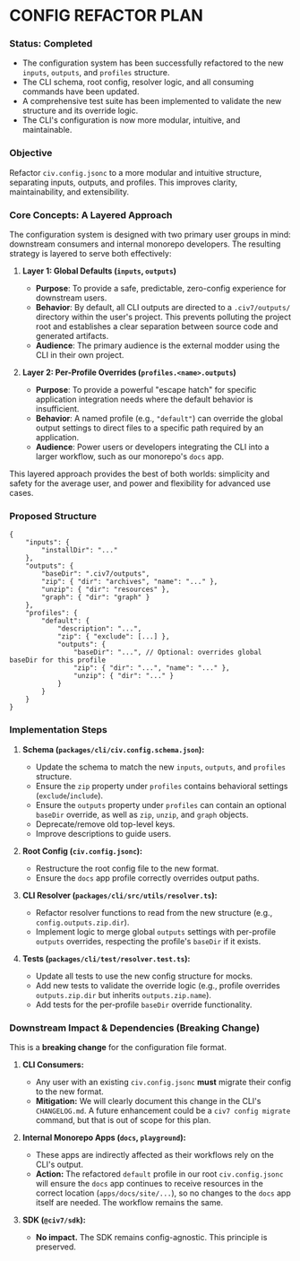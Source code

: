 # CONFIG REFACTOR PLAN

### Status: Completed
- The configuration system has been successfully refactored to the new `inputs`, `outputs`, and `profiles` structure.
- The CLI schema, root config, resolver logic, and all consuming commands have been updated.
- A comprehensive test suite has been implemented to validate the new structure and its override logic.
- The CLI's configuration is now more modular, intuitive, and maintainable.

### Objective
Refactor `civ.config.jsonc` to a more modular and intuitive structure, separating inputs, outputs, and profiles. This improves clarity, maintainability, and extensibility.

### Core Concepts: A Layered Approach
The configuration system is designed with two primary user groups in mind: downstream consumers and internal monorepo developers. The resulting strategy is layered to serve both effectively:

1.  **Layer 1: Global Defaults (`inputs`, `outputs`)**
    -   **Purpose**: To provide a safe, predictable, zero-config experience for downstream users.
    -   **Behavior**: By default, all CLI outputs are directed to a `.civ7/outputs/` directory within the user's project. This prevents polluting the project root and establishes a clear separation between source code and generated artifacts.
    -   **Audience**: The primary audience is the external modder using the CLI in their own project.

2.  **Layer 2: Per-Profile Overrides (`profiles.<name>.outputs`)**
    -   **Purpose**: To provide a powerful "escape hatch" for specific application integration needs where the default behavior is insufficient.
    -   **Behavior**: A named profile (e.g., `"default"`) can override the global output settings to direct files to a specific path required by an application.
    -   **Audience**: Power users or developers integrating the CLI into a larger workflow, such as our monorepo's `docs` app.

This layered approach provides the best of both worlds: simplicity and safety for the average user, and power and flexibility for advanced use cases.

### Proposed Structure
```jsonc
{
    "inputs": {
        "installDir": "..."
    },
    "outputs": {
        "baseDir": ".civ7/outputs",
        "zip": { "dir": "archives", "name": "..." },
        "unzip": { "dir": "resources" },
        "graph": { "dir": "graph" }
    },
    "profiles": {
        "default": {
            "description": "...",
            "zip": { "exclude": [...] },
            "outputs": {
                "baseDir": "...", // Optional: overrides global baseDir for this profile
                "zip": { "dir": "...", "name": "..." },
                "unzip": { "dir": "..." }
            }
        }
    }
}
```

### Implementation Steps
1.  **Schema (`packages/cli/civ.config.schema.json`):**
    *   Update the schema to match the new `inputs`, `outputs`, and `profiles` structure.
    *   Ensure the `zip` property under `profiles` contains behavioral settings (`exclude`/`include`).
    *   Ensure the `outputs` property under `profiles` can contain an optional `baseDir` override, as well as `zip`, `unzip`, and `graph` objects.
    *   Deprecate/remove old top-level keys.
    *   Improve descriptions to guide users.

2.  **Root Config (`civ.config.jsonc`):**
    *   Restructure the root config file to the new format.
    *   Ensure the `docs` app profile correctly overrides output paths.

3.  **CLI Resolver (`packages/cli/src/utils/resolver.ts`):**
    *   Refactor resolver functions to read from the new structure (e.g., `config.outputs.zip.dir`).
    *   Implement logic to merge global `outputs` settings with per-profile `outputs` overrides, respecting the profile's `baseDir` if it exists.

4.  **Tests (`packages/cli/test/resolver.test.ts`):**
    *   Update all tests to use the new config structure for mocks.
    *   Add new tests to validate the override logic (e.g., profile overrides `outputs.zip.dir` but inherits `outputs.zip.name`).
    *   Add tests for the per-profile `baseDir` override functionality.

### Downstream Impact & Dependencies (Breaking Change)

This is a **breaking change** for the configuration file format.

1.  **CLI Consumers:**
    *   Any user with an existing `civ.config.jsonc` **must** migrate their config to the new format.
    *   **Mitigation:** We will clearly document this change in the CLI's `CHANGELOG.md`. A future enhancement could be a `civ7 config migrate` command, but that is out of scope for this plan.

2.  **Internal Monorepo Apps (`docs`, `playground`):**
    *   These apps are indirectly affected as their workflows rely on the CLI's output.
    *   **Action:** The refactored `default` profile in our root `civ.config.jsonc` will ensure the `docs` app continues to receive resources in the correct location (`apps/docs/site/...`), so no changes to the `docs` app itself are needed. The workflow remains the same.

3.  **SDK (`@civ7/sdk`):**
    *   **No impact.** The SDK remains config-agnostic. This principle is preserved.
